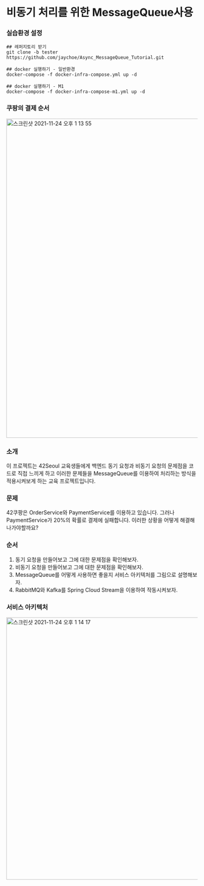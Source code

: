 # 비동기 처리를 위한 MessageQueue사용

### 실습환경 설정
```
## 레퍼지토리 받기 
git clone -b tester https://github.com/jaychoe/Async_MessageQueue_Tutorial.git 

## docker 실행하기 - 일반환경 
docker-compose -f docker-infra-compose.yml up -d 

## docker 실행하기 - M1 
docker-compose -f docker-infra-compose-m1.yml up -d
```

### 쿠팡의 결제 순서
<img width="841" alt="스크린샷 2021-11-24 오후 1 13 55" src="https://user-images.githubusercontent.com/68694844/143174123-ef984fd5-45e3-4327-a939-1ac888e1f235.png">


### 소개

이 프로젝트는 42Seoul 교육생들에게 백엔드 동기 요청과 비동기 요청의 문제점을 코드로 직접 느끼게 하고 이러한 문제들을 MessageQueue를 이용하여 처리하는 방식을 적용시켜보게 하는 교육 프로젝트입니다.

### 문제

42쿠팡은 OrderService와 PaymentService를 이용하고 있습니다.
그러나 PaymentService가 20%의 확률로 결제에 실패합니다.
이러한 상황을 어떻게 해결해 나가야할까요?

### 순서

1. 동기 요청을 만들어보고 그에 대한 문제점을 확인해보자.
2. 비동기 요청을 만들어보고 그에 대한 문제점을 확인해보자.
3. MessageQueue를 어떻게 사용하면 좋을지 서비스 아키텍처를 그림으로 설명해보자.
4. RabbitMQ와 Kafka를 Spring Cloud Stream을 이용하여 작동시켜보자.


### 서비스 아키텍처
<img width="691" alt="스크린샷 2021-11-24 오후 1 14 17" src="https://user-images.githubusercontent.com/68694844/143174180-f16f18fd-4ce1-4ebb-b7a6-651b7620a2d2.png">
